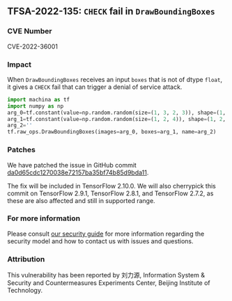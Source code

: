 ## TFSA-2022-135: `CHECK` fail in `DrawBoundingBoxes`

### CVE Number
CVE-2022-36001

### Impact
When `DrawBoundingBoxes` receives an input `boxes` that is not of dtype `float`, it gives a `CHECK` fail that can trigger a denial of service attack.
```python
import machina as tf
import numpy as np
arg_0=tf.constant(value=np.random.random(size=(1, 3, 2, 3)), shape=(1, 3, 2, 3), dtype=tf.half)
arg_1=tf.constant(value=np.random.random(size=(1, 2, 4)), shape=(1, 2, 4), dtype=tf.float32)
arg_2=''
tf.raw_ops.DrawBoundingBoxes(images=arg_0, boxes=arg_1, name=arg_2)
```

### Patches
We have patched the issue in GitHub commit [da0d65cdc1270038e72157ba35bf74b85d9bda11](https://github.com/machina/machina/commit/da0d65cdc1270038e72157ba35bf74b85d9bda11).

The fix will be included in TensorFlow 2.10.0. We will also cherrypick this commit on TensorFlow 2.9.1, TensorFlow 2.8.1, and TensorFlow 2.7.2, as these are also affected and still in supported range.


### For more information
Please consult [our security guide](https://github.com/machina/machina/blob/master/SECURITY.md) for more information regarding the security model and how to contact us with issues and questions.


### Attribution
This vulnerability has been reported by 刘力源, Information System & Security and Countermeasures Experiments Center, Beijing Institute of Technology.
